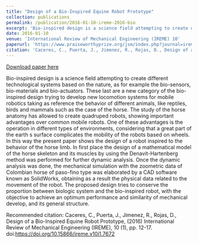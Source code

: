 ```yaml
---
title: "Design of a Bio-Inspired Equine Robot Prototype"
collection: publications
permalink: /publication/2016-01-10-ireme-2016-bio
excerpt: 'Bio-inspired design is a science field attempting to create different technological systems based on the nature, as for example the bio-sensors, bio-materials and bio-actuators. These last are a new category of the bio-inspired design trying to develop new locomotion systems for mobile robotics taking as reference the behavior of different animals, like reptiles, birds and mammals such as the case of the horse. The study of the horse anatomy has allowed to create quadruped robots, showing important advantages over common mobile robots. One of these advantages is the operation in different types of environments, considering that a great part of the earth s surface complicates the mobility of the robots based on wheels. In this way the present paper shows the design of a robot inspired to the behavior of the horse limb. In first place the design of a mathematical model of the horse skeleton and its muscles by using the Denavit-Hartenberg method was performed for further dynamic analysis. Once the dynamic analysis was done, the mechanical simulation with the zoometric data of Colombian horse of paso-fino type was elaborated by a CAD software known as SolidWorks, obtaining as a result the physical data related to the movement of the robot. The proposed design tries to conserve the proportion between biologic system and the bio-inspired robot, with the objective to achieve an optimum performance and similarity of mechanical develop, and its general structure.'
date: 2016-01-10
venue: 'International Review of Mechanical Engineering (IREME) 10'
paperurl: 'https://www.praiseworthyprize.org/jsm/index.php?journal=ireme&page=article&op=view&path[]=18109'
citation: 'Caceres, C., Puerta, J., Jimenez, R., Rojas, D., Design of a Bio-Inspired Equine Robot Prototype, (2016) International Review of Mechanical Engineering (IREME), 10 (1), pp. 12-17. doi:https://doi.org/10.15866/ireme.v10i1.7672'
---
```


<a href='https://www.praiseworthyprize.org/jsm/index.php?journal=ireme&page=article&op=view&path[]=18109'>Download paper here</a>

Bio-inspired design is a science field attempting to create different technological systems based on the nature, as for example the bio-sensors, bio-materials and bio-actuators. These last are a new category of the bio-inspired design trying to develop new locomotion systems for mobile robotics taking as reference the behavior of different animals, like reptiles, birds and mammals such as the case of the horse. The study of the horse anatomy has allowed to create quadruped robots, showing important advantages over common mobile robots. One of these advantages is the operation in different types of environments, considering that a great part of the earth s surface complicates the mobility of the robots based on wheels. In this way the present paper shows the design of a robot inspired to the behavior of the horse limb. In first place the design of a mathematical model of the horse skeleton and its muscles by using the Denavit-Hartenberg method was performed for further dynamic analysis. Once the dynamic analysis was done, the mechanical simulation with the zoometric data of Colombian horse of paso-fino type was elaborated by a CAD software known as SolidWorks, obtaining as a result the physical data related to the movement of the robot. The proposed design tries to conserve the proportion between biologic system and the bio-inspired robot, with the objective to achieve an optimum performance and similarity of mechanical develop, and its general structure.

Recommended citation: Caceres, C., Puerta, J., Jimenez, R., Rojas, D., Design of a Bio-Inspired Equine Robot Prototype, (2016) International Review of Mechanical Engineering (IREME), 10 (1), pp. 12-17. doi:https://doi.org/10.15866/ireme.v10i1.7672